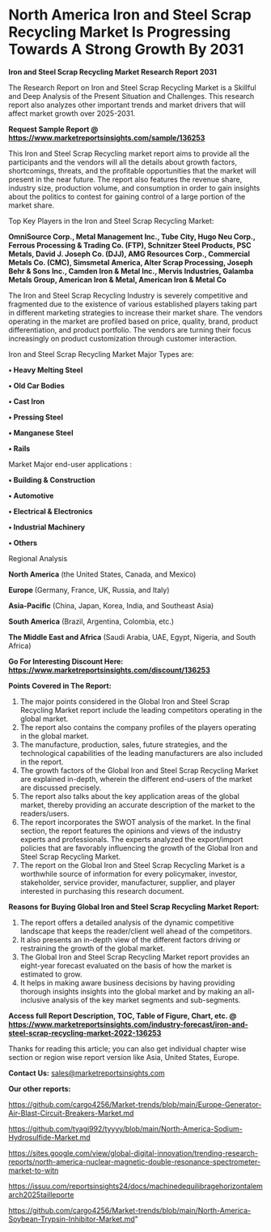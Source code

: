 # North America Iron and Steel Scrap Recycling Market Is Progressing Towards A Strong Growth By 2031

<strong>Iron and Steel Scrap Recycling Market Research Report 2031</strong>

The Research Report on Iron and Steel Scrap Recycling Market is a Skillful and Deep Analysis of the Present Situation and Challenges. This research report also analyzes other important trends and market drivers that will affect market growth over 2025-2031.

<strong>Request Sample Report @ <a href=https://www.marketreportsinsights.com/sample/136253>https://www.marketreportsinsights.com/sample/136253</a></strong>

This Iron and Steel Scrap Recycling market report aims to provide all the participants and the vendors will all the details about growth factors, shortcomings, threats, and the profitable opportunities that the market will present in the near future. The report also features the revenue share, industry size, production volume, and consumption in order to gain insights about the politics to contest for gaining control of a large portion of the market share.

Top Key Players in the Iron and Steel Scrap Recycling Market:

<strong>OmniSource Corp., Metal Management Inc., Tube City, Hugo Neu Corp., Ferrous Processing & Trading Co. (FTP), Schnitzer Steel Products, PSC Metals, David J. Joseph Co. (DJJ), AMG Resources Corp., Commercial Metals Co. (CMC), Simsmetal America, Alter Scrap Processing, Joseph Behr & Sons Inc., Camden Iron & Metal Inc., Mervis Industries, Galamba Metals Group, American Iron & Metal, American Iron & Metal Co</strong>

The Iron and Steel Scrap Recycling Industry is severely competitive and fragmented due to the existence of various established players taking part in different marketing strategies to increase their market share. The vendors operating in the market are profiled based on price, quality, brand, product differentiation, and product portfolio. The vendors are turning their focus increasingly on product customization through customer interaction.

Iron and Steel Scrap Recycling Market Major Types are:

<strong>• Heavy Melting Steel

• Old Car Bodies

• Cast Iron

• Pressing Steel

• Manganese Steel

• Rails</strong>

Market Major end-user applications :

<strong>• Building & Construction

• Automotive

• Electrical & Electronics

• Industrial Machinery

• Others</strong>

Regional Analysis

</u><strong><b>North America</b></strong> (the United States, Canada, and Mexico)

<strong><b>Europe </b></strong>(Germany, France, UK, Russia, and Italy)

<strong><b>Asia-Pacific</b></strong> (China, Japan, Korea, India, and Southeast Asia)

<strong><b>South America</b></strong> (Brazil, Argentina, Colombia, etc.)

<strong><b>The Middle East and Africa</b></strong> (Saudi Arabia, UAE, Egypt, Nigeria, and South Africa)

<strong>Go For Interesting Discount Here: <a href=https://www.marketreportsinsights.com/discount/136253>https://www.marketreportsinsights.com/discount/136253</a></strong>

<strong>Points Covered in The Report:</strong>
<ol>
  <li>The major points considered in the Global Iron and Steel Scrap Recycling Market report include the leading competitors operating in the global market.</li>
  <li>The report also contains the company profiles of the players operating in the global market.</li>
  <li>The manufacture, production, sales, future strategies, and the technological capabilities of the leading manufacturers are also included in the report.</li>
  <li>The growth factors of the Global Iron and Steel Scrap Recycling Market are explained in-depth, wherein the different end-users of the market are discussed precisely.</li>
  <li>The report also talks about the key application areas of the global market, thereby providing an accurate description of the market to the readers/users.</li>
  <li>The report incorporates the SWOT analysis of the market. In the final section, the report features the opinions and views of the industry experts and professionals. The experts analyzed the export/import policies that are favorably influencing the growth of the Global Iron and Steel Scrap Recycling Market.</li>
  <li>The report on the Global Iron and Steel Scrap Recycling Market is a worthwhile source of information for every policymaker, investor, stakeholder, service provider, manufacturer, supplier, and player interested in purchasing this research document.</li>
</ol>
<strong>Reasons for Buying Global Iron and Steel Scrap Recycling Market Report:</strong>

<ol>
  <li>The report offers a detailed analysis of the dynamic competitive landscape that keeps the reader/client well ahead of the competitors.</li>
  <li>It also presents an in-depth view of the different factors driving or restraining the growth of the global market.</li>
  <li>The Global Iron and Steel Scrap Recycling Market report provides an eight-year forecast evaluated on the basis of how the market is estimated to grow.</li>
  <li>It helps in making aware business decisions by having providing thorough insights insights into the global market and by making an all-inclusive analysis of the key market segments and sub-segments.</li>
</ol>
<strong>Access full Report Description, TOC, Table of Figure, Chart, etc. @ <a href=https://www.marketreportsinsights.com/industry-forecast/iron-and-steel-scrap-recycling-market-2022-136253>https://www.marketreportsinsights.com/industry-forecast/iron-and-steel-scrap-recycling-market-2022-136253</a></strong>


Thanks for reading this article; you can also get individual chapter wise section or region wise report version like Asia, United States, Europe.

<strong>Contact Us:</strong>
sales@marketreportsinsights.com

<strong>Our other reports:</strong>

<a href=https://github.com/cargo4256/Market-trends/blob/main/Europe-Generator-Air-Blast-Circuit-Breakers-Market.md>https://github.com/cargo4256/Market-trends/blob/main/Europe-Generator-Air-Blast-Circuit-Breakers-Market.md</a>

<a href=https://github.com/tyagi992/tyyyy/blob/main/North-America-Sodium-Hydrosulfide-Market.md>https://github.com/tyagi992/tyyyy/blob/main/North-America-Sodium-Hydrosulfide-Market.md</a>

<a href=https://sites.google.com/view/global-digital-innovation/trending-research-reports/north-america-nuclear-magnetic-double-resonance-spectrometer-market-to-witn>https://sites.google.com/view/global-digital-innovation/trending-research-reports/north-america-nuclear-magnetic-double-resonance-spectrometer-market-to-witn</a>

<a href=https://issuu.com/reportsinsights24/docs/machinedequilibragehorizontalemarch2025tailleporte>https://issuu.com/reportsinsights24/docs/machinedequilibragehorizontalemarch2025tailleporte</a>

<a href=https://github.com/cargo4256/Market-trends/blob/main/North-America-Soybean-Trypsin-Inhibitor-Market.md>https://github.com/cargo4256/Market-trends/blob/main/North-America-Soybean-Trypsin-Inhibitor-Market.md</a>"
